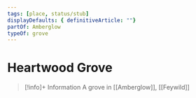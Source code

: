 ```yaml
---
tags: [place, status/stub]
displayDefaults: { definitiveArticle: ""}
partOf: Amberglow
typeOf: grove
---
```

# Heartwood Grove
>[!info]+ Information
> A grove in [[Amberglow]], [[Feywild]]

